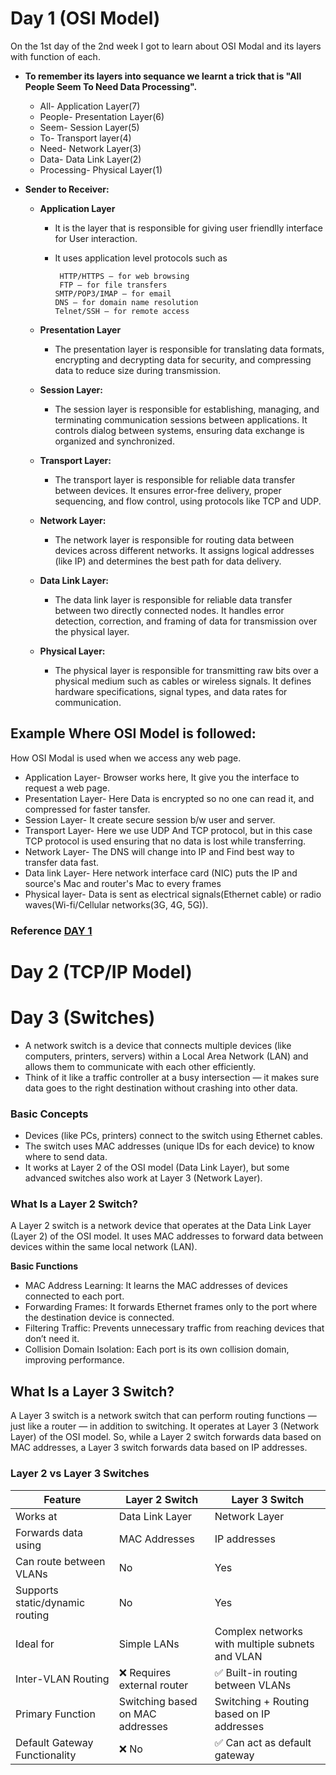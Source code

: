 # Day 1 (OSI Model)
On the 1st day of the 2nd week I got to learn about OSI Modal and its layers with function of each.
- **To remember its layers into sequance we learnt a trick that is "All People Seem To Need Data Processing".**
    * All- Application Layer(7)
    * People- Presentation Layer(6)
    * Seem- Session Layer(5)
    * To- Transport layer(4)
    * Need- Network Layer(3)
    * Data- Data Link Layer(2)
    * Processing- Physical Layer(1)
 
-  **Sender to Receiver:**
    * **Application Layer**

      - It is the layer that is responsible for giving user friendlly interface for User interaction.
      - It uses application level protocols such as

             HTTP/HTTPS – for web browsing
             FTP – for file transfers
            SMTP/POP3/IMAP – for email
            DNS – for domain name resolution
            Telnet/SSH – for remote access
     * **Presentation Layer**

       - The presentation layer is responsible for translating data formats, encrypting and decrypting data for security, and compressing data to reduce size during transmission.
         
     * **Session Layer:**
       - The session layer is responsible for establishing, managing, and terminating communication sessions between applications. It controls dialog between systems, ensuring data exchange is organized and synchronized.
      
    * **Transport Layer:**
       - The transport layer is responsible for reliable data transfer between devices. It ensures error-free delivery, proper sequencing, and flow control, using protocols like TCP and UDP.

    * **Network Layer:**
      - The network layer is responsible for routing data between devices across different networks. It assigns logical addresses (like IP) and determines the best path for data delivery.

    * **Data Link Layer:**
       - The data link layer is responsible for reliable data transfer between two directly connected nodes. It handles error detection, correction, and framing of data for transmission over the physical layer.

     * **Physical Layer:**
       - The physical layer is responsible for transmitting raw bits over a physical medium such as cables or wireless signals. It defines hardware specifications, signal types, and data rates for communication.                 
     
   
  
## Example Where OSI Model is followed: 
How OSI Modal is used when we access any web page.
- Application Layer- Browser works here, It give you the interface to request a web page.
- Presentation Layer- Here Data is encrypted so no one can read it, and compressed for faster tansfer.
- Session Layer- It create secure session b/w user and server.
- Transport Layer- Here we use UDP And TCP protocol, but in this case TCP protocol is used ensuring that no data is lost while transferring.
- Network Layer- The DNS will change into IP and Find best way to transfer data fast.
- Data link Layer- Here network interface card (NIC) puts the IP and source's Mac and router's Mac to every frames
- Physical layer- Data is sent as electrical signals(Ethernet cable) or radio waves(Wi-fi/Cellular networks(3G, 4G, 5G)).


### Reference [DAY 1](https://claude.ai/public/artifacts/e43d6790-fe29-45e8-887d-6f24978d1bc2?fullscreen=true)


# Day 2 (TCP/IP Model)





# Day 3 (Switches)

- A network switch is a device that connects multiple devices (like computers, printers, servers) within a Local Area Network (LAN) and allows them to communicate with each other efficiently.
- Think of it like a traffic controller at a busy intersection — it makes sure data goes to the right destination without crashing into other data.

### Basic Concepts 

- Devices (like PCs, printers) connect to the switch using Ethernet cables.
- The switch uses MAC addresses (unique IDs for each device) to know where to send data.
- It works at Layer 2 of the OSI model (Data Link Layer), but some advanced switches also work at Layer 3 (Network Layer).

### What Is a Layer 2 Switch?
A Layer 2 switch is a network device that operates at the Data Link Layer (Layer 2) of the OSI model. It uses MAC addresses to forward data between devices within the same local network (LAN).

 **Basic Functions**

- MAC Address Learning: It learns the MAC addresses of devices connected to each port.
- Forwarding Frames: It forwards Ethernet frames only to the port where the destination device is connected.
- Filtering Traffic: Prevents unnecessary traffic from reaching devices that don’t need it.
- Collision Domain Isolation: Each port is its own collision domain, improving performance.

## What Is a Layer 3 Switch?
A Layer 3 switch is a network switch that can perform routing functions — just like a router — in addition to switching. It operates at Layer 3 (Network Layer) of the OSI model.
So, while a Layer 2 switch forwards data based on MAC addresses, a Layer 3 switch forwards data based on IP addresses.

### Layer 2 vs Layer 3 Switches

|Feature  |Layer 2 Switch |Layer 3 Switch|
|---------|---------------|--------------|
|Works at |Data Link Layer|Network Layer|
|Forwards data using|MAC Addresses|IP addresses|
|Can route between VLANs|No|Yes|
|Supports static/dynamic routing|No|Yes|
|Ideal for|Simple LANs|Complex networks with multiple subnets and VLAN|
|Inter-VLAN Routing|❌ Requires external router|✅ Built-in routing between VLANs|
|Primary Function|Switching based on MAC addresses|Switching + Routing based on IP addresses|
|Default Gateway Functionality|❌ No|✅ Can act as default gateway|
